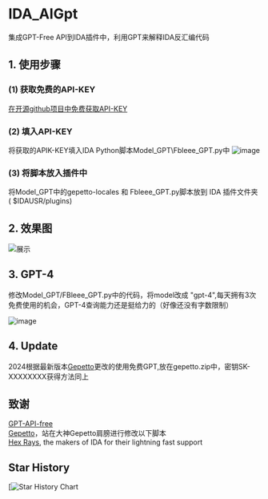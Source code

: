 # IDA_AIGpt
集成GPT-Free API到IDA插件中，利用GPT来解释IDA反汇编代码

## 1. 使用步骤
### (1) 获取免费的API-KEY

[在开源github项目中免费获取API-KEY](https://github.com/chatanywhere/GPT_API_free) 

### (2) 填入API-KEY
将获取的APIK-KEY填入IDA Python脚本Model_GPT\Fbleee_GPT.py中
![image](https://github.com/FBLeee/IDA_AIGpt/assets/50468890/e363604c-21bc-4cd2-adea-3237615e190a)
   


   
### (3) 将脚本放入插件中
将Model_GPT中的gepetto-locales 和 Fbleee_GPT.py脚本放到 IDA 插件文件夹 ( $IDAUSR/plugins)
   
   
            
## 2. 效果图
![展示](https://github.com/FBLeee/IDA_AIGpt/assets/50468890/100f25ca-d8c1-4f11-8c9a-d74c6a91ddd5)

## 3. GPT-4
修改Model_GPT/FBleee_GPT.py中的代码，将model改成 "gpt-4",每天拥有3次免费使用的机会，GPT-4查询能力还是挺给力的（好像还没有字数限制）   

      
![image](https://github.com/FBLeee/IDA_AIGpt/assets/50468890/8666420d-2282-45fa-867e-596ec26447b7)


## 4. Update
2024根据最新版本[Gepetto](https://github.com/JusticeRage/Gepetto)更改的使用免费GPT,放在gepetto.zip中，密钥SK-XXXXXXXX获得方法同上

## 致谢
[GPT-API-free](https://github.com/chatanywhere/GPT_API_free)   
[Gepetto](https://github.com/JusticeRage/Gepetto)，站在大神Gepetto肩膀进行修改以下脚本  
[Hex Rays](https://hex-rays.com/), the makers of IDA for their lightning fast support  



## Star History

[![Star History Chart](https://api.star-history.com/svg?repos=FBLeee/IDA_AIGpt&type=Date)
